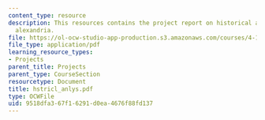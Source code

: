 ```yaml
---
content_type: resource
description: This resources contains the project report on historical analysis in
  alexandria.
file: https://ol-ocw-studio-app-production.s3.amazonaws.com/courses/4-175-case-studies-in-city-form-fall-2005/9518dfa367f16291d0ea4676f88fd137_hstricl_anlys.pdf
file_type: application/pdf
learning_resource_types:
- Projects
parent_title: Projects
parent_type: CourseSection
resourcetype: Document
title: hstricl_anlys.pdf
type: OCWFile
uid: 9518dfa3-67f1-6291-d0ea-4676f88fd137
---
```

